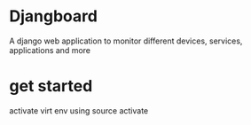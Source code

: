 # Djangboard
A django web application to monitor different devices, services, applications and more

# get started 
activate virt env using source activate